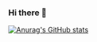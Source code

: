### Hi there 👋
[![Anurag's GitHub stats](https://github-readme-stats.vercel.app/api?username=zscumt123)](https://github.com/anuraghazra/github-readme-stats)
<!--
**zscumt123/zscumt123** is a ✨ _special_ ✨ repository because its `README.md` (this file) appears on your GitHub profile.

Here are some ideas to get you started:

- 🔭 I’m currently working on ...
- 🌱 I’m currently learning ...
- 👯 I’m looking to collaborate on ...
- 🤔 I’m looking for help with ...
- 💬 Ask me about ...
- 📫 How to reach me: ...
- 😄 Pronouns: ...
- ⚡ Fun fact: ...
-->
